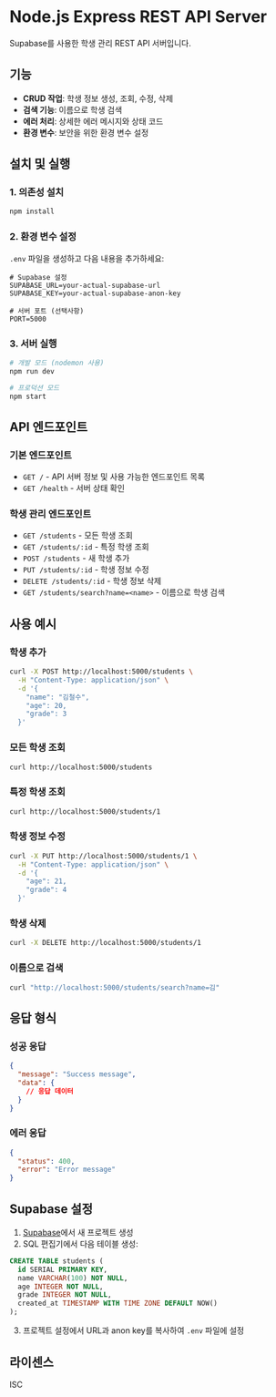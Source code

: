 # Node.js Express REST API Server

Supabase를 사용한 학생 관리 REST API 서버입니다.

## 기능

- **CRUD 작업**: 학생 정보 생성, 조회, 수정, 삭제
- **검색 기능**: 이름으로 학생 검색
- **에러 처리**: 상세한 에러 메시지와 상태 코드
- **환경 변수**: 보안을 위한 환경 변수 설정

## 설치 및 실행

### 1. 의존성 설치
```bash
npm install
```

### 2. 환경 변수 설정
`.env` 파일을 생성하고 다음 내용을 추가하세요:

```env
# Supabase 설정
SUPABASE_URL=your-actual-supabase-url
SUPABASE_KEY=your-actual-supabase-anon-key

# 서버 포트 (선택사항)
PORT=5000
```

### 3. 서버 실행
```bash
# 개발 모드 (nodemon 사용)
npm run dev

# 프로덕션 모드
npm start
```

## API 엔드포인트

### 기본 엔드포인트
- `GET /` - API 서버 정보 및 사용 가능한 엔드포인트 목록
- `GET /health` - 서버 상태 확인

### 학생 관리 엔드포인트
- `GET /students` - 모든 학생 조회
- `GET /students/:id` - 특정 학생 조회
- `POST /students` - 새 학생 추가
- `PUT /students/:id` - 학생 정보 수정
- `DELETE /students/:id` - 학생 정보 삭제
- `GET /students/search?name=<name>` - 이름으로 학생 검색

## 사용 예시

### 학생 추가
```bash
curl -X POST http://localhost:5000/students \
  -H "Content-Type: application/json" \
  -d '{
    "name": "김철수",
    "age": 20,
    "grade": 3
  }'
```

### 모든 학생 조회
```bash
curl http://localhost:5000/students
```

### 특정 학생 조회
```bash
curl http://localhost:5000/students/1
```

### 학생 정보 수정
```bash
curl -X PUT http://localhost:5000/students/1 \
  -H "Content-Type: application/json" \
  -d '{
    "age": 21,
    "grade": 4
  }'
```

### 학생 삭제
```bash
curl -X DELETE http://localhost:5000/students/1
```

### 이름으로 검색
```bash
curl "http://localhost:5000/students/search?name=김"
```

## 응답 형식

### 성공 응답
```json
{
  "message": "Success message",
  "data": {
    // 응답 데이터
  }
}
```

### 에러 응답
```json
{
  "status": 400,
  "error": "Error message"
}
```

## Supabase 설정

1. [Supabase](https://supabase.com)에서 새 프로젝트 생성
2. SQL 편집기에서 다음 테이블 생성:

```sql
CREATE TABLE students (
  id SERIAL PRIMARY KEY,
  name VARCHAR(100) NOT NULL,
  age INTEGER NOT NULL,
  grade INTEGER NOT NULL,
  created_at TIMESTAMP WITH TIME ZONE DEFAULT NOW()
);
```

3. 프로젝트 설정에서 URL과 anon key를 복사하여 `.env` 파일에 설정

## 라이센스

ISC